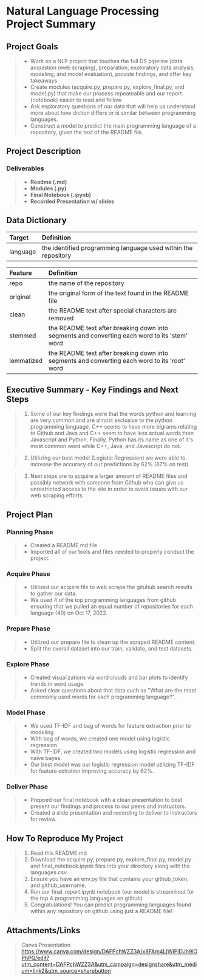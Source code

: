 # Natural Language Processing Project Summary

## Project Goals

> - Work on a NLP project that touches the full DS pipeline (data acquistion (web scraping), preparation, exploratory data analysis, modeling, and model evaluation), provide findings, and offer key takeaways.
> - Create modules (acquire.py, prepare.py, explore_final.py, and model.py) that make our process repeateable and our report (notebook) easier to read and follow.
> - Ask exploratory questions of our data that will help us understand more about how diction differs or is similar between programming languages.
> - Construct a model to predict the main programming language of a repository, given the text of the README file.


## Project Description

### Deliverables

> - **Readme (.md)**
> - **Modules (.py)**
> - **Final Notebook (.ipynb)**
> - **Recorded Presentation w/ slides**

## Data Dictionary

|Target|Definition
|:-------|:----------|
|language|the identified programming language used within the repository|

|Feature|Definition|
|:-------|:----------|
|repo        |the name of the repository|
|original    |the original form of the text found in the README file|
|clean       |the README text after special characters are removed|
|stemmed     |the README text after breaking down into segments and converting each word to its 'stem' word|
|lemmatized  |the README text after breaking down into segments and converting each word to its 'root' word| 


## Executive Summary - Key Findings and Next Steps
> 1. Some of our key findings were that the words python and learning are very common and are almost exclusive to the python programming language.  C++ seems to have more bigrams relating to Github and Java and C++ seem to have less actual words then Javascript and Python.  Finally, Python has its name as one of it's most common word while C++, Java, and Javescript do not.  

> 2. Utilizing our best model (Logistic Regression) we were able to increase the accuracy of our predictions by 62% (87% on test).

> 3. Next steps are to acquire a larger amount of README files and possibly network with someone from Github who can give us unrestricted access to the site in order to avoid issues with our web scraping efforts.

## Project Plan

### Planning Phase

> - Created a README.md file
> - Imported all of our tools and files needed to properly conduct the project.

### Acquire Phase

> - Utilized our acquire file to web scrape the gituhub search results to gather our data.
> - We used 4 of the top programming languages from github ensuring that we pulled an equal number of repositories for each language (40) on Oct 17, 2022.

### Prepare Phase

> - Utilized our prepare file to clean up the scraped README content.
> - Split the overall dataset into our train, validate, and test datasets.

### Explore Phase

> - Created visualizations via word clouds and bar plots to identify trends in word usage.
> - Asked clear questions about that data such as "What are the most commonly used words for each programming language?".

### Model Phase

> - We used TF-IDF and bag of words for feature extraction prior to modeling
> - With bag of words, we created one model using logistic regression
> - With TF-IDF, we created two models using logistic regression and naive bayes.
> - Our best model was our logistic regression model utilizing TF-IDF for feature extration improving accuracy by 62%.

### Deliver Phase

> - Prepped our final notebook with a clean presentation to best present our findings and process to our peers and instructors.
> - Created a slide presentation and recording to deliver to instructors for review.

## How To Reproduce My Project

> 1. Read this README.md
> 2. Download the acquire.py, prepare.py, explore_final.py, model.py and final_notebook.ipynb files into your directory along with the languages.csv.
> 3. Ensure you have an env.py file that contains your github_token, and github_username.
> 4. Run our final_report.ipynb notebook (our model is streamlined for the top 4 programming languages on github)
> 4. Congratulations! You can predict programming languages found within any repository on github using just a README file!

## Attachments/Links

> Canva Presentation
> https://www.canva.com/design/DAFPchWZZ3A/x8FAm4LIWIPlDJh9lOPhPQ/edit?utm_content=DAFPchWZZ3A&utm_campaign=designshare&utm_medium=link2&utm_source=sharebutton